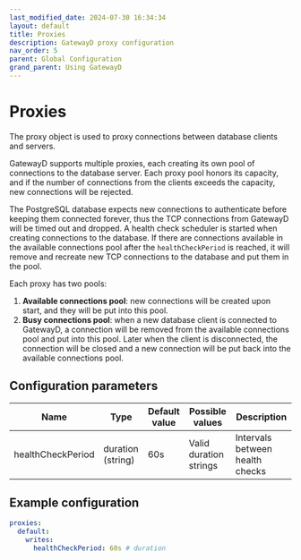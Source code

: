 ```yaml
---
last_modified_date: 2024-07-30 16:34:34
layout: default
title: Proxies
description: GatewayD proxy configuration
nav_order: 5
parent: Global Configuration
grand_parent: Using GatewayD
---
```


# Proxies

The proxy object is used to proxy connections between database clients and servers.

GatewayD supports multiple proxies, each creating its own pool of connections to the database server. Each proxy pool honors its capacity, and if the number of connections from the clients exceeds the capacity, new connections will be rejected.

The PostgreSQL database expects new connections to authenticate before keeping them connected forever, thus the TCP connections from GatewayD will be timed out and dropped. A health check scheduler is started when creating connections to the database. If there are connections available in the available connections pool after the `healthCheckPeriod` is reached, it will remove and recreate new TCP connections to the database and put them in the pool.

Each proxy has two pools:

1. **Available connections pool**: new connections will be created upon start, and they will be put into this pool.
2. **Busy connections pool**: when a new database client is connected to GatewayD, a connection will be removed from the available connections pool and put into this pool. Later when the client is disconnected, the connection will be closed and a new connection will be put back into the available connections pool.

## Configuration parameters

| Name                | Type              | Default value | Possible values        | Description                     |
| ------------------- | ----------------- | ------------- | ---------------------- | ------------------------------- |
| healthCheckPeriod   | duration (string) | 60s           | Valid duration strings | Intervals between health checks |

## Example configuration

```yaml
proxies:
  default:
    writes:
      healthCheckPeriod: 60s # duration
```
